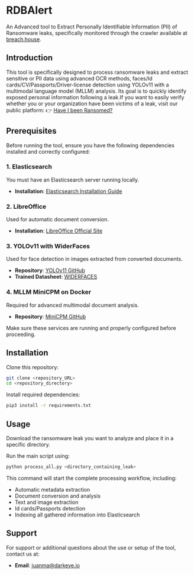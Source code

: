 # RDBAlert
An Advanced tool to Extract Personally Identifiable Information (PII) of Ransomware leaks, specifically monitored through the crawler available at [breach.house](https://breach.house).

## Introduction

This tool is specifically designed to process ransomware leaks and extract sensitive or PII data using advanced OCR methods, faces/Id cards/CV/Passports/Driver-license detection using YOLOv11 with a multimodal language model (MLLM) analysis. Its goal is to quickly identify exposed personal information following a leak.If you want to easily verify whether you or your organization have been victims of a leak, visit our public platform:
👉 [Have I been Ransomed?](https://haveibeenransom.com)

## Prerequisites

Before running the tool, ensure you have the following dependencies installed and correctly configured:

### 1. Elasticsearch

You must have an Elasticsearch server running locally.

-   **Installation**: [Elasticsearch Installation Guide](https://www.elastic.co/guide/en/elasticsearch/reference/current/install-elasticsearch.html)

### 2. LibreOffice

Used for automatic document conversion.

-   **Installation**: [LibreOffice Official Site](https://www.libreoffice.org/download/download/)

### 3. YOLOv11 with WiderFaces

Used for face detection in images extracted from converted documents.

-   **Repository**: [YOLOv11 GitHub](https://github.com/ultralytics/ultralytics)
-   **Trained Datasheet**: [WIDERFACES](http://shuoyang1213.me/WIDERFACE/)

### 4. MLLM MiniCPM on Docker

Required for advanced multimodal document analysis.

-   **Repository**: [MiniCPM GitHub](https://github.com/OpenBMB/MiniCPM)

Make sure these services are running and properly configured before proceeding.

## Installation

Clone this repository:

```bash
git clone <repository_URL>
cd <repository_directory>
```

Install required dependencies:
```bash
pip3 install -r requirements.txt
```
## Usage

Download the ransomware leak you want to analyze and place it in a specific directory.

Run the main script using:
```bash
python process_all.py <directory_containing_leak>
```
This command will start the complete processing workflow, including:

- Automatic metadata extraction
- Document conversion and analysis
- Text and image extraction
- Id cards/Passports detection
- Indexing all gathered information into Elasticsearch

## Support

For support or additional questions about the use or setup of the tool, contact us at:

-   **Email**: [juanma@darkeye.io](mailto:juanma@darkeye.io)
